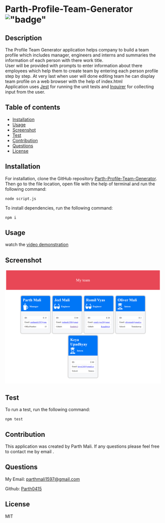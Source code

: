 # Parth-Profile-Team-Generator !["badge"](https://img.shields.io/badge/license-MIT-green)

## Description

The Profile Team Generator application helps company to build a team profile which includes manager, engineers and interns and summaries the information of each person with there work title.<br />
User will be provided with prompts to enter information about there employees which help them to create team by entering each person profile step by step. At very last when user will done editing team he can display team profile on a web browser with the help of index.html <br />
Application uses [Jest](https://www.npmjs.com/package/jest) for running the unit tests and [Inquirer](https://www.npmjs.com/package/inquirer/v/8.2.4) for collecting input from the user.

## Table of contents

- [Installation](#installation)
- [Usage](#usage)
- [Screenshot](#screenshot)
- [Test](#test)
- [Contribution](#contribution)
- [Questions](#questions)
- [License](#license)

## Installation

For installation, clone the GitHub repository [Parth-Profile-Team-Generator](https://github.com/Parth0415/Parth-Profile-Team-Generator.git).
Then go to the file location, open file with the help of terminal and run the following command:
```
node script.js
```

To install dependencies, run the following command:
```
npm i
```

## Usage

watch the [video demonstration](https://drive.google.com/file/d/1AWw4CWU4POLc4u1SBw21Gqmrc4wYieR6/view)

## Screenshot

![Web Page Overview](./dist/images/Parth-Team-Profile-Generator.png?raw=true "Web Page Overview")

## Test

To run a test, run the following command:

```
npm test
```

## Contribution

This application was created by Parth Mali. If any questions please feel free to contact me by email .

## Questions

My Email:
[parthmali1597@gmail.com](mailto:parthmali1597@gmail.com)

Github:
[Parth0415](https://github.com/Parth0415)

## License

MIT
